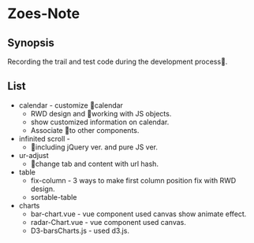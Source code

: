 # Zoes-Note

## Synopsis
Recording the trail and test code during the development process.

## List
* calendar - customize calendar
    * RWD design and working with JS objects.
    * show customized information on calendar.
    * Associate to other components.
* infinited scroll -
    * including jQuery ver. and pure JS ver.
* ur-adjust
    * change tab and content with url hash.
* table
    * fix-column - 3 ways to make first column position fix with RWD design.
    * sortable-table
* charts
    * bar-chart.vue - vue component used canvas show animate effect.
    * radar-Chart.vue -  vue component used canvas.
    * D3-barsCharts.js - used d3.js.